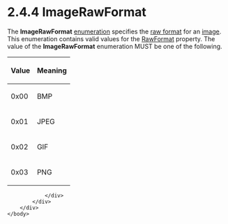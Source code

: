 <html dir="LTR" xmlns:mshelp="http://msdn.microsoft.com/mshelp" xmlns:ddue="http://ddue.schemas.microsoft.com/authoring/2003/5" xmlns:xlink="http://www.w3.org/1999/xlink" xmlns:tool="http://www.microsoft.com/tooltip">
    <head>
        <meta http-equiv="Content-Type" content="text/html; CHARSET=utf-8"></meta>
        <meta name="save" content="history"></meta>
        <title>2.4.4 ImageRawFormat</title>
        <xml>
            <mshelp:toctitle title="2.4.4 ImageRawFormat"></mshelp:toctitle>
            <mshelp:rltitle title="[MS-RPL]: ImageRawFormat"></mshelp:rltitle>
            <mshelp:keyword index="A" term="bb0a41a8-2316-453d-abbe-684dfe7c65f6"></mshelp:keyword>
            <mshelp:attr name="DCSext.ContentType" value="open specification"></mshelp:attr>
            <mshelp:attr name="AssetID" value="bb0a41a8-2316-453d-abbe-684dfe7c65f6"></mshelp:attr>
            <mshelp:attr name="TopicType" value="kbRef"></mshelp:attr>
            <mshelp:attr name="DCSext.Title" value="[MS-RPL]: ImageRawFormat" />
        </xml>
    </head>
    <body>
        <div id="header">
            <h1 class="heading">2.4.4 ImageRawFormat</h1>
        </div>
        <div id="mainSection">
            <div id="mainBody">
                <div id="allHistory" class="saveHistory"></div>
                <div id="sectionSection0" class="section" name="collapseableSection">
                    

<p>The <b>ImageRawFormat</b> <a href="75ae48f7-746b-4b41-919c-6699fa28b3ef.md#gt_846463b5-421c-4d6b-8d82-79d44db666fa">enumeration</a> specifies the <a href="75ae48f7-746b-4b41-919c-6699fa28b3ef.md#gt_2c68bae5-4d53-4af9-b0d2-eced2ec072c7">raw format</a> for an <a href="75ae48f7-746b-4b41-919c-6699fa28b3ef.md#gt_d6b55d1e-aea6-4b7e-a23d-c0de845e0b50">image</a>. This enumeration
contains valid values for the <a href="2430b5fb-8784-4723-b508-cf5996da7c9f.md">RawFormat</a> property. The
value of the <b>ImageRawFormat</b> enumeration MUST be one of the following.</p>

<table>
 <thead>
  <tr>
   <th>
   <p>Value</p>
   </th>
   <th>
   <p>Meaning</p>
   </th>
  </tr>
 </thead>
 <tr>
  <td>
  <p>0x00</p>
  </td>
  <td>
  <p>BMP</p>
  </td>
 </tr>
 <tr>
  <td>
  <p>0x01</p>
  </td>
  <td>
  <p>JPEG</p>
  </td>
 </tr>
 <tr>
  <td>
  <p>0x02</p>
  </td>
  <td>
  <p>GIF</p>
  </td>
 </tr>
 <tr>
  <td>
  <p>0x03</p>
  </td>
  <td>
  <p>PNG</p>
  </td>
 </tr>
</table>

<p> </p>


                </div>
            </div>
        </div>
    </body>
</html>